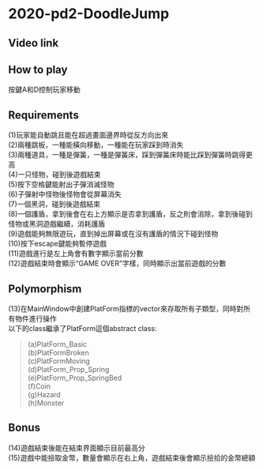 # 2020-pd2-DoodleJump
## Video link
## How to play
按鍵A和D控制玩家移動
## Requirements
(1)玩家能自動跳且能在超過畫面邊界時從反方向出來  
(2)兩種跳板，一種能橫向移動，一種能在玩家踩到時消失  
(3)兩種道具，一種是彈簧，一種是彈簧床，踩到彈簧床時能比踩到彈簧時跳得更高  
(4)一只怪物，碰到後遊戲結束  
(5)按下空格鍵能射出子彈消滅怪物  
(6)子彈射中怪物後怪物會從屏幕消失  
(7)一個黑洞，碰到後遊戲結束  
(8)一個護盾，拿到後會在右上方顯示是否拿到護盾，反之則會消除，拿到後碰到怪物或黑洞遊戲繼續，消耗護盾  
(9)遊戲能夠無限遊玩，直到掉出屏幕或在沒有護盾的情況下碰到怪物  
(10)按下escape鍵能夠暫停遊戲  
(11)遊戲進行是左上角會有數字顯示當前分數  
(12)遊戲結束時會顯示“GAME OVER”字樣，同時顯示出當前遊戲的分數  
## Polymorphism
(13)在MainWindow中創建PlatForm指標的vector來存取所有子類型，同時對所有物件進行操作  
以下的class繼承了PlatForm這個abstract class:  
>(a)PlatForm_Basic  
(b)PlatFormBroken  
(c)PlatFormMoving  
(d)PlatForm_Prop_Spring  
(e)PlatForm_Prop_SpringBed  
(f)Coin  
(g)Hazard  
(h)Monster  

## Bonus
(14)遊戲結束後能在結束界面顯示目前最高分  
(15)遊戲中能撿取金幣，數量會顯示在右上角，遊戲結束後會顯示撿拾的金幣總額
